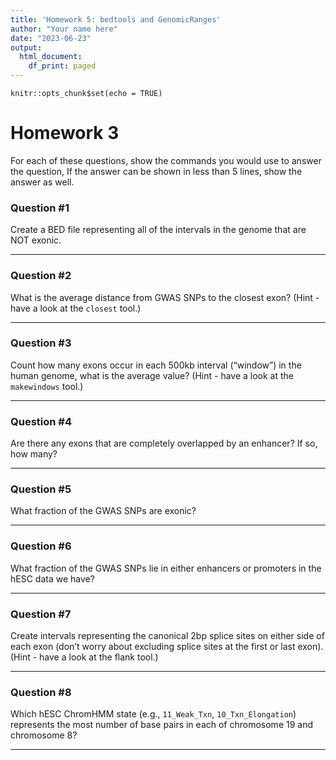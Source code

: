 ```yaml
---
title: 'Homework 5: bedtools and GenomicRanges'
author: "Your name here"
date: "2023-06-23"
output:
  html_document:
    df_print: paged
---
```


```{r setup, include=FALSE}
knitr::opts_chunk$set(echo = TRUE)
```

# Homework 3

For each of these questions, show the commands you would use to answer the question, If the answer can be shown in less than 5 lines, show the answer as well.

### Question #1
Create a BED file representing all of the intervals in the genome that are NOT exonic.

***
### Question #2

What is the average distance from GWAS SNPs to the closest exon? (Hint - have a look at the `closest` tool.)

***
### Question #3
Count how many exons occur in each 500kb interval (“window”) in the human genome, what is the average value? (Hint - have a look at the `makewindows` tool.)

***
### Question #4
Are there any exons that are completely overlapped by an enhancer? If so, how many?

***
### Question #5
What fraction of the GWAS SNPs are exonic?

***
### Question #6
What fraction of the GWAS SNPs lie in either enhancers or promoters in the hESC data we have?

***
### Question #7
Create intervals representing the canonical 2bp splice sites on either side of each exon (don’t worry about excluding splice sites at the first or last exon). (Hint - have a look at the flank tool.)

***
### Question #8
Which hESC ChromHMM state (e.g., `11_Weak_Txn`, `10_Txn_Elongation`) represents the most number of base pairs in each of chromosome 19 and chromosome 8?

***